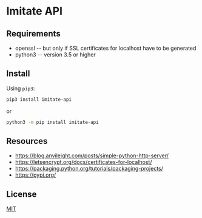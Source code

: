 # Imitate API


## Requirements

* openssl -- but only if SSL certificates for localhost have to be generated
* python3 -- version 3.5 or higher


## Install

Using `pip3`:

```bash
pip3 install imitate-api
```

or

```bash
python3 -m pip install imitate-api
```


## Resources

* https://blog.anvileight.com/posts/simple-python-http-server/
* https://letsencrypt.org/docs/certificates-for-localhost/
* https://packaging.python.org/tutorials/packaging-projects/
* https://pypi.org/


## License

[MIT](./LICENSE)
